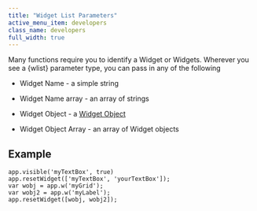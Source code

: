 ```yaml
---
title: "Widget List Parameters"
active_menu_item: developers
class_name: developers
full_width: true
---
```



Many functions require you to identify a Widget or Widgets. Wherever you see a {wlist} parameter type, you can pass in any of the following

 - Widget Name - a simple string

 - Widget Name array - an array of strings

 - Widget Object - a [Widget Object](widget-object.htm)

 - Widget Object Array - an array of Widget objects

## Example

    app.visible('myTextBox', true)
    app.resetWidget(['myTextBox', 'yourTextBox']);
    var wobj = app.w('myGrid');
    var wobj2 = app.w('myLabel');
    app.resetWidget([wobj, wobj2]);
   

